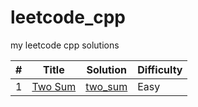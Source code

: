 # leetcode_cpp
my leetcode cpp solutions


| # | Title | Solution | Difficulty |  
|---| ----- | -------- | ---------- |
|1|[Two Sum](https://leetcode.com/problems/two-sum/description/)|[two_sum](./1_two_sum/solution/solution.cpp)|Easy|